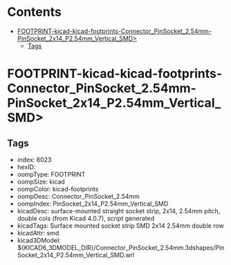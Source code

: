 



Contents
========

* [FOOTPRINT-kicad-kicad-footprints-Connector_PinSocket_2.54mm-PinSocket_2x14_P2.54mm_Vertical_SMD>](#footprint-kicad-kicad-footprints-connector_pinsocket_254mm-pinsocket_2x14_p254mm_vertical_smd)
	* [Tags](#tags)

# FOOTPRINT-kicad-kicad-footprints-Connector_PinSocket_2.54mm-PinSocket_2x14_P2.54mm_Vertical_SMD>

## Tags

- index: 6023
- hexID: 
- oompType: FOOTPRINT
- oompSize: kicad
- oompColor: kicad-footprints
- oompDesc: Connector_PinSocket_2.54mm
- oompIndex: PinSocket_2x14_P2.54mm_Vertical_SMD
- kicadDesc: surface-mounted straight socket strip, 2x14, 2.54mm pitch, double cols (from Kicad 4.0.7), script generated
- kicadTags: Surface mounted socket strip SMD 2x14 2.54mm double row
- kicadAttr: smd
- kicad3DModel: ${KICAD6_3DMODEL_DIR}/Connector_PinSocket_2.54mm.3dshapes/PinSocket_2x14_P2.54mm_Vertical_SMD.wrl
